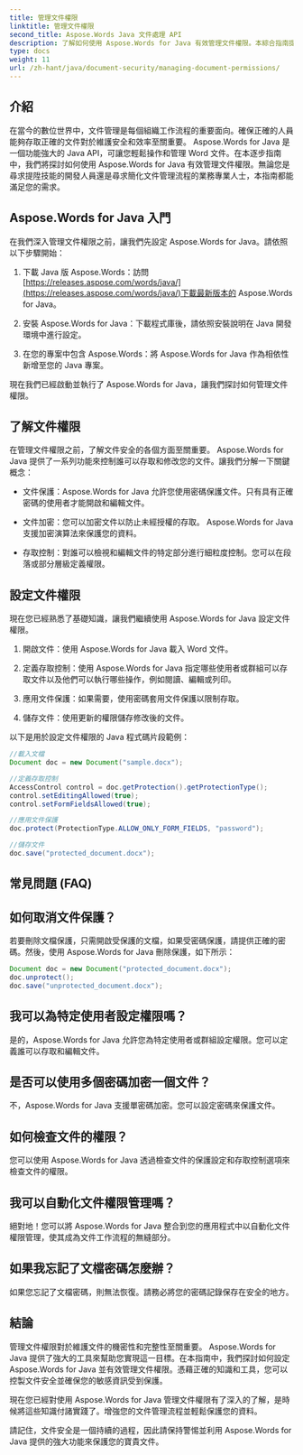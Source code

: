 ```yaml
---
title: 管理文件權限
linktitle: 管理文件權限
second_title: Aspose.Words Java 文件處理 API
description: 了解如何使用 Aspose.Words for Java 有效管理文件權限。本綜合指南提供了逐步說明和原始程式碼範例。
type: docs
weight: 11
url: /zh-hant/java/document-security/managing-document-permissions/
---
```


## 介紹

在當今的數位世界中，文件管理是每個組織工作流程的重要面向。確保正確的人員能夠存取正確的文件對於維護安全和效率至關重要。 Aspose.Words for Java 是一個功能強大的 Java API，可讓您輕鬆操作和管理 Word 文件。在本逐步指南中，我們將探討如何使用 Aspose.Words for Java 有效管理文件權限。無論您是尋求提陞技能的開發人員還是尋求簡化文件管理流程的業務專業人士，本指南都能滿足您的需求。

## Aspose.Words for Java 入門

在我們深入管理文件權限之前，讓我們先設定 Aspose.Words for Java。請依照以下步驟開始：

1. 下載 Java 版 Aspose.Words：訪問[https://releases.aspose.com/words/java/](https://releases.aspose.com/words/java/)下載最新版本的 Aspose.Words for Java。

2. 安裝 Aspose.Words for Java：下載程式庫後，請依照安裝說明在 Java 開發環境中進行設定。

3. 在您的專案中包含 Aspose.Words：將 Aspose.Words for Java 作為相依性新增至您的 Java 專案。

現在我們已經啟動並執行了 Aspose.Words for Java，讓我們探討如何管理文件權限。

## 了解文件權限

在管理文件權限之前，了解文件安全的各個方面至關重要。 Aspose.Words for Java 提供了一系列功能來控制誰可以存取和修改您的文件。讓我們分解一下關鍵概念：

- 文件保護：Aspose.Words for Java 允許您使用密碼保護文件。只有具有正確密碼的使用者才能開啟和編輯文件。

- 文件加密：您可以加密文件以防止未經授權的存取。 Aspose.Words for Java 支援加密演算法來保護您的資料。

- 存取控制：對誰可以檢視和編輯文件的特定部分進行細粒度控制。您可以在段落或部分層級定義權限。

## 設定文件權限

現在您已經熟悉了基礎知識，讓我們繼續使用 Aspose.Words for Java 設定文件權限。

1. 開啟文件：使用 Aspose.Words for Java 載入 Word 文件。

2. 定義存取控制：使用 Aspose.Words for Java 指定哪些使用者或群組可以存取文件以及他們可以執行哪些操作，例如閱讀、編輯或列印。

3. 應用文件保護：如果需要，使用密碼套用文件保護以限制存取。

4. 儲存文件：使用更新的權限儲存修改後的文件。

以下是用於設定文件權限的 Java 程式碼片段範例：

```java
//載入文檔
Document doc = new Document("sample.docx");

//定義存取控制
AccessControl control = doc.getProtection().getProtectionType();
control.setEditingAllowed(true);
control.setFormFieldsAllowed(true);

//應用文件保護
doc.protect(ProtectionType.ALLOW_ONLY_FORM_FIELDS, "password");

//儲存文件
doc.save("protected_document.docx");
```

## 常見問題 (FAQ)

## 如何取消文件保護？

若要刪除文檔保護，只需開啟受保護的文檔，如果受密碼保護，請提供正確的密碼。然後，使用 Aspose.Words for Java 刪除保護，如下所示：

```java
Document doc = new Document("protected_document.docx");
doc.unprotect();
doc.save("unprotected_document.docx");
```

## 我可以為特定使用者設定權限嗎？

是的，Aspose.Words for Java 允許您為特定使用者或群組設定權限。您可以定義誰可以存取和編輯文件。

## 是否可以使用多個密碼加密一個文件？

不，Aspose.Words for Java 支援單密碼加密。您可以設定密碼來保護文件。

## 如何檢查文件的權限？

您可以使用 Aspose.Words for Java 透過檢查文件的保護設定和存取控制選項來檢查文件的權限。

## 我可以自動化文件權限管理嗎？

絕對地！您可以將 Aspose.Words for Java 整合到您的應用程式中以自動化文件權限管理，使其成為文件工作流程的無縫部分。

## 如果我忘記了文檔密碼怎麼辦？

如果您忘記了文檔密碼，則無法恢復。請務必將您的密碼記錄保存在安全的地方。

## 結論

管理文件權限對於維護文件的機密性和完整性至關重要。 Aspose.Words for Java 提供了強大的工具來幫助您實現這一目標。在本指南中，我們探討如何設定 Aspose.Words for Java 並有效管理文件權限。憑藉正確的知識和工具，您可以控製文件安全並確保您的敏感資訊受到保護。

現在您已經對使用 Aspose.Words for Java 管理文件權限有了深入的了解，是時候將這些知識付諸實踐了。增強您的文件管理流程並輕鬆保護您的資料。

請記住，文件安全是一個持續的過程，因此請保持警惕並利用 Aspose.Words for Java 提供的強大功能來保護您的寶貴文件。